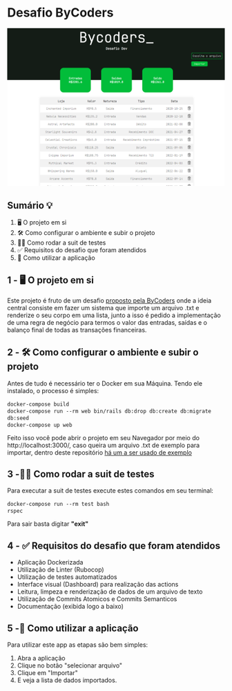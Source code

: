 # Desafio ByCoders
![Exemplo de resultado](https://github.com/daniloalvescosta/desafio-dev/blob/main/example.png)

## Sumário 💡

 1. 🖥️ O projeto em si
 2. 🛠️ Como configurar o ambiente e subir o projeto
 3. 👷‍♂️ Como rodar a suit de testes
 4. ✅ Requisitos do desafio que foram atendidos
 5. 📸 Como utilizar a aplicação

## 1 - 🖥️ O projeto em si
Este projeto é fruto de um desafio [proposto pela ByCoders](https://github.com/ByCodersTec/desafio-dev)  onde a ideia central consiste em fazer um sistema que importe um arquivo .txt e renderize o seu corpo em uma lista, junto a isso é pedido a implementação de uma regra de negócio para termos o valor das entradas, saídas e o balanço final de todas as transações financeiras.

## 2 - 🛠️ Como configurar o ambiente e subir o projeto
Antes de tudo é necessário ter o Docker em sua Máquina.
Tendo ele instalado, o processo é simples:

    docker-compose build
    docker-compose run --rm web bin/rails db:drop db:create db:migrate db:seed
    docker-compose up web

Feito isso você pode abrir o projeto em seu Navegador por meio do http://localhost:3000/, caso queira um arquivo .txt de exemplo para importar, dentro deste repositório [há um a ser usado de exemplo](https://github.com/daniloalvescosta/desafio-dev/blob/main/CNAB.txt)

## 3 -👷‍♂️ Como rodar a suit de testes
Para executar a suit de testes execute estes comandos em seu terminal:

    docker-compose run --rm test bash
    rspec

Para sair basta digitar **"exit"**

## 4 - ✅ Requisitos do desafio que foram atendidos

 - Aplicação Dockerizada
 - Utilização de Linter (Rubocop)
 - Utilização de testes automatizados
 - Interface visual (Dashboard) para realização das actions
 - Leitura, limpeza e renderização de dados de um arquivo de texto
 - Utilização de Commits Atomicos e Commits Semanticos
 - Documentação (exibida logo a baixo)
 
## 5 -📸 Como utilizar a aplicação

Para utilizar este app as etapas são bem simples:

 1. Abra a aplicação
 2. Clique no botão "selecionar arquivo"
 3. Clique em "Importar"
 4. E veja a lista de dados importados.